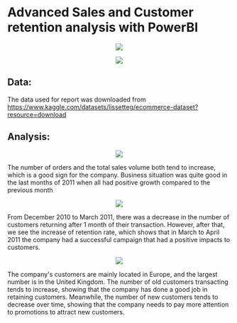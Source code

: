 # Advanced Sales and Customer retention analysis with PowerBI

<p align="center">
  <img src="https://i.ibb.co/J57CyhP/PAGE1.png">
</p>

<p align="center">
  <img src="https://i.ibb.co/zS38p4h/PAGE2.png">
</p>

## Data:
The data used for report was downloaded from https://www.kaggle.com/datasets/lissetteg/ecommerce-dataset?resource=download

## Analysis:

<p align="center">
  <img src="https://i.ibb.co/vPb3yhk/image-2022-10-29-224148570.png">
</p>

The number of orders and the total sales volume both tend to increase, which is a good sign for the company.
Business situation was quite good in the last months of 2011 when all had positive growth compared to the previous month


<p align="center">
  <img src="https://i.ibb.co/bXpxwdN/Retention-trend.png">
</p>

From December 2010 to March 2011, there was a decrease in the number of customers returning after 1 month of their transaction. However, after that, we see the increase of retention rate, which shows that in March to April 2011 the company had a successful campaign that had a positive impacts to customers.


<p align="center">
  <img src="https://i.ibb.co/MChVx5P/new-old-cus-trend.png">
</p>

The company's customers are mainly located in Europe, and the largest number is in the United Kingdom.
The number of old customers transacting tends to increase, showing that the company has done a good job in retaining customers.
Meanwhile, the number of new customers tends to decrease over time, showing that the company needs to pay more attention to promotions to attract new customers.

